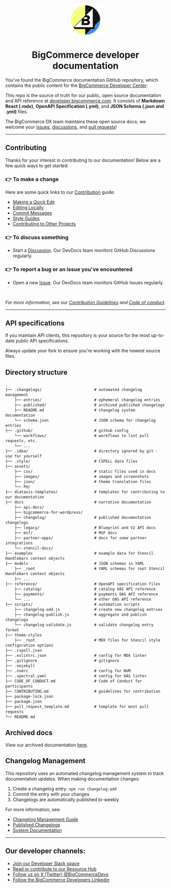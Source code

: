 <p align="center">
  <img alt="bcdevs logo" src="./assets/images/bcdevs-logo.png" width="100px" />
  <h1 align="center">BigCommerce developer documentation</h1>
</p>

You've found the BigCommerce documentation GitHub repository, which contains the public content for the [BigCommerce Developer Center](https://developer.bigcommerce.com/docs).

This repo is the source of truth for our public, open source documentation and API reference at [developer.bigcommerce.com](https://developer.bigcommerce.com). It consists of **Markdown React (.mdx)**, **OpenAPI Specification (.yml)**, and **JSON Schema (.json and .yml)** files.

The BigCommerce DX team maintains these open source docs; we welcome your [issues](https://github.com/bigcommerce/docs/issues), [discussions](https://github.com/bigcommerce/docs/discussions), and [pull requests](https://github.com/bigcommerce/docs/pulls)!

---

## Contributing
Thanks for your interest in contributing to our documentation! Below are a few quick ways to get started: 

### 👉 To make a change 
Here are some quick links to our [Contribution](/CONTRIBUTING.md) guide: 

- [Making a Quick Edit](/CONTRIBUTING.md#making-a-quick-edit)
- [Editing Locally](/CONTRIBUTING.md#editing-locally)
- [Commit Messages](/CONTRIBUTING.md/cod#commit-messages)
- [Style Guides](/CONTRIBUTING.md#style-guides)
- [Contributing to Other Projects](/CONTRIBUTING.md#contributing-to-other-projects)

### 👉 To discuss something 
- Start a [Discussion](https://github.com/bigcommerce/docs/discussions). Our DevDocs team monitors GitHub Discussions regularly.

### 👉 To report a bug or an issue you've encountered
- Open a new [Issue](https://github.com/bigcommerce/docs/issues). Our DevDocs team monitors GitHub Issues regularly.

<br/>

*For more information, see our [Contribution Guidelines](./CONTRIBUTING.md) and [Code of conduct](./CODE_OF_CONDUCT.md).*

---

## API specifications

If you maintain API clients, this repository is your source for the most up-to-date public API specifications.

Always update your fork to ensure you're working with the newest source files.

<!-- Significant dates include the following:

* As of August 22, 2022, all API specification files are in OAS 3+ format.
* In March 2023, we made significant changes to support a new OAS parser at [developer.bigcommerce.com](https://developer.bigcommerce.com).
* In May 2023, we subdivided both the Catalog and Payments API specifications into multiple files.
* On December 27, 2023, all public docs moved into the [bigcommerce/docs](https://github.com/bigcommerce/docs) repo. -->


## Directory structure

```shell
.
├── .changelogs/                       # automated changelog management
    ├── entries/                       # ephemeral changelog entries
    ├── published/                     # archived published changelogs
    ├── README.md                      # changelog system documentation
    └── schema.json                    # JSON schema for changelog entries
├── .github/                           # github config
    └── workflows/                     # workflows to lint pull requests, etc.
    └── ...
├── .idea/                             # directory ignored by git - use for yourself
├── .style/                            # CSPELL data files
├── assets/ 
    ├── csv/                           # static files used in docs
    ├── images/                        # images and screenshots
    ├── json/                          # theme translation files
    └── PO/
├── diataxis-templates/                # templates for contributing to our documentation                             
├── docs                               # narrative documentation
    ├── api-docs/                      
    ├── bigcommerce-for-wordpress/     
    ├── changelog/                     # published documentation changelogs
    ├── legacy/                        # Blueprint and V2 API docs
    ├── msf/                           # MSF docs
    ├── partner-apps/                  # docs for some partner integrations
    └── stencil-docs/   
├── examples                           # example data for Stencil Handlebars context objects
├── models                             # JSON schemas in YAML
    ├── _root                          # YAML schemas for root Stencil Handlebars context objects
    ├── ...
├── reference/                         # OpenAPI specification files
    ├── catalog/                       # catalog OAS API reference
    ├── payments/                      # payments OAS API reference
    └── ...                            # other OAS API reference
├── scripts/                           # automation scripts
    ├── changelog-add.js               # create new changelog entries
    ├── changelog-publish.js           # aggregate and publish changelogs
    └── changelog-validate.js          # validate changelog entry format
├── theme-styles          
    ├── _root                          # MDX files for Stencil style configuration options
├── .cspell.json  
├── .eslintrc.json                     # config for MDX linter
├── .gitignore                         # gitignore
├── .nojekyll    
├── .nvmrc                             # config for NVM
├── .spectral.yaml                     # config for OAS linter
├── CODE_OF_CONDUCT.md                 # Code of Conduct for participants
├── CONTRIBUTING.md                    # guidelines for contribution
├── package-lock.json                  
├── package.json                       
├── pull_request_template.md           # template for most pull requests
└── README.md

```

## Archived docs 
View our archived documentation [here](/archive/). 

## Changelog Management

This repository uses an automated changelog management system to track documentation updates. When making documentation changes:

1. Create a changelog entry: `npm run changelog:add`
2. Commit the entry with your changes
3. Changelogs are automatically published bi-weekly

For more information, see:
- [Changelog Management Guide](/docs/changelog/GUIDE.md)
- [Published Changelogs](/docs/changelog/)
- [System Documentation](/.changelogs/README.md)

---
## Our developer channels: 
* [Join our Developer Slack space](https://developer.bigcommerce.com/slack)
* [Read or contribute to our Resource Hub](https://developer.bigcommerce.com/resource-hub)
* [Follow us on X (Twitter) @BigCommerceDevs](https://twitter.com/BigCommerceDevs)
* [Follow the BigCommerce Developers Linkedin](https://www.linkedin.com/showcase/bigcommercedevs/)
